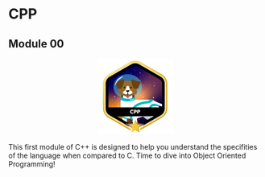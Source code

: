 # CPP
## Module 00
  <p align="center">
  <img src="https://github.com/mcombeau/mcombeau/blob/main/42_badges/cppm.png" alt="CPP 42 project badge"/>
  </p>

 This first module of C++ is designed to help you understand the specifities of the language when compared to C. Time to dive into Object Oriented Programming!
